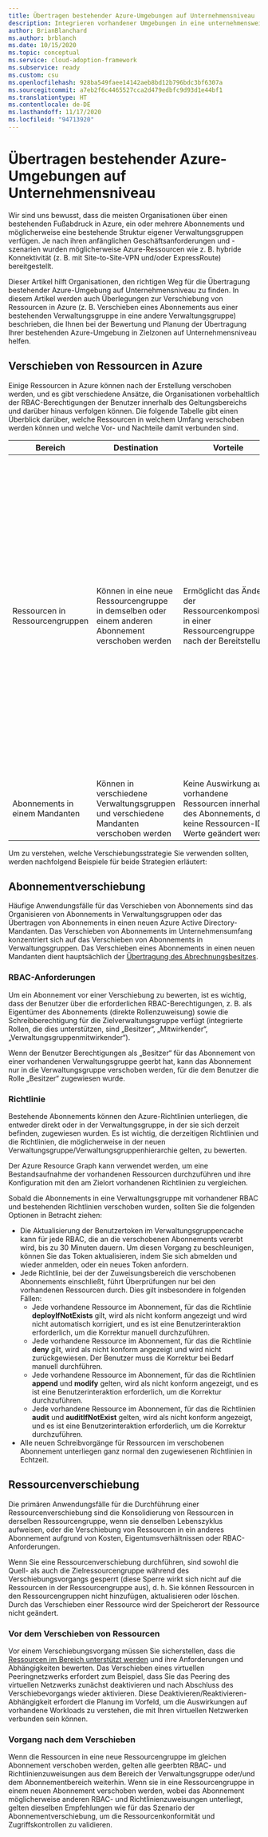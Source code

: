 ```yaml
---
title: Übertragen bestehender Azure-Umgebungen auf Unternehmensniveau
description: Integrieren vorhandener Umgebungen in eine unternehmensweite Architektur
author: BrianBlanchard
ms.author: brblanch
ms.date: 10/15/2020
ms.topic: conceptual
ms.service: cloud-adoption-framework
ms.subservice: ready
ms.custom: csu
ms.openlocfilehash: 928ba549faee14142aeb8bd12b796bdc3bf6307a
ms.sourcegitcommit: a7eb2f6c4465527cca2d479edbfc9d93d1e44bf1
ms.translationtype: HT
ms.contentlocale: de-DE
ms.lasthandoff: 11/17/2020
ms.locfileid: "94713920"
---
```

# <a name="transition-existing-azure-environments-to-enterprise-scale"></a>Übertragen bestehender Azure-Umgebungen auf Unternehmensniveau

Wir sind uns bewusst, dass die meisten Organisationen über einen bestehenden Fußabdruck in Azure, ein oder mehrere Abonnements und möglicherweise eine bestehende Struktur eigener Verwaltungsgruppen verfügen. Je nach ihren anfänglichen Geschäftsanforderungen und -szenarien wurden möglicherweise Azure-Ressourcen wie z. B. hybride Konnektivität (z. B. mit Site-to-Site-VPN und/oder ExpressRoute) bereitgestellt.

Dieser Artikel hilft Organisationen, den richtigen Weg für die Übertragung bestehender Azure-Umgebung auf Unternehmensniveau zu finden. In diesem Artikel werden auch Überlegungen zur Verschiebung von Ressourcen in Azure (z. B. Verschieben eines Abonnements aus einer bestehenden Verwaltungsgruppe in eine andere Verwaltungsgruppe) beschrieben, die Ihnen bei der Bewertung und Planung der Übertragung Ihrer bestehenden Azure-Umgebung in Zielzonen auf Unternehmensniveau helfen.

## <a name="moving-resources-in-azure"></a>Verschieben von Ressourcen in Azure

Einige Ressourcen in Azure können nach der Erstellung verschoben werden, und es gibt verschiedene Ansätze, die Organisationen vorbehaltlich der RBAC-Berechtigungen der Benutzer innerhalb des Geltungsbereichs und darüber hinaus verfolgen können. Die folgende Tabelle gibt einen Überblick darüber, welche Ressourcen in welchem Umfang verschoben werden können und welche Vor- und Nachteile damit verbunden sind.

| Bereich | Destination | Vorteile | Nachteile |
|--|--|--|--|
| Ressourcen in Ressourcengruppen | Können in eine neue Ressourcengruppe in demselben oder einem anderen Abonnement verschoben werden  | Ermöglicht das Ändern der Ressourcenkomposition in einer Ressourcengruppe nach der Bereitstellung | – Wird nicht von allen Ressourcentypen unterstützt <br> – Für einige Ressourcentypen gelten bestimmte Einschränkungen oder Anforderungen <br> – Die Ressourcen-IDs werden aktualisiert und wirken sich auf die vorhandene Überwachung, auf Warnungen und Vorgänge auf der Steuerungsebene aus <br> – Ressourcengruppen sind während der Dauer der Verschiebung gesperrt <br> – Erfordert die Bewertung der Richtlinien und RBAC-Vorgänge vor und nach dem Verschieben |
| Abonnements in einem Mandanten  | Können in verschiedene Verwaltungsgruppen und verschiedene Mandanten verschoben werden | Keine Auswirkung auf vorhandene Ressourcen innerhalb des Abonnements, da keine Ressourcen-ID-Werte geändert werden | Bewertung der Richtlinien und RBAC-Vorgänge vor und nach dem Verschieben erforderlich |

Um zu verstehen, welche Verschiebungsstrategie Sie verwenden sollten, werden nachfolgend Beispiele für beide Strategien erläutert:

## <a name="subscription-move"></a>Abonnementverschiebung

Häufige Anwendungsfälle für das Verschieben von Abonnements sind das Organisieren von Abonnements in Verwaltungsgruppen oder das Übertragen von Abonnements in einen neuen Azure Active Directory-Mandanten. Das Verschieben von Abonnements im Unternehmensumfang konzentriert sich auf das Verschieben von Abonnements in Verwaltungsgruppen. Das Verschieben eines Abonnements in einen neuen Mandanten dient hauptsächlich der [Übertragung des Abrechnungsbesitzes](/azure/cost-management-billing/manage/billing-subscription-transfer).

### <a name="rbac-requirements"></a>RBAC-Anforderungen

Um ein Abonnement vor einer Verschiebung zu bewerten, ist es wichtig, dass der Benutzer über die erforderlichen RBAC-Berechtigungen, z. B. als Eigentümer des Abonnements (direkte Rollenzuweisung) sowie die Schreibberechtigung für die Zielverwaltungsgruppe verfügt (integrierte Rollen, die dies unterstützen, sind „Besitzer“, „Mitwirkender“, „Verwaltungsgruppenmitwirkender“).

Wenn der Benutzer Berechtigungen als „Besitzer“ für das Abonnement von einer vorhandenen Verwaltungsgruppe geerbt hat, kann das Abonnement nur in die Verwaltungsgruppe verschoben werden, für die dem Benutzer die Rolle „Besitzer“ zugewiesen wurde.

### <a name="policy"></a>Richtlinie

Bestehende Abonnements können den Azure-Richtlinien unterliegen, die entweder direkt oder in der Verwaltungsgruppe, in der sie sich derzeit befinden, zugewiesen wurden. Es ist wichtig, die derzeitigen Richtlinien und die Richtlinien, die möglicherweise in der neuen Verwaltungsgruppe/Verwaltungsgruppenhierarchie gelten, zu bewerten.

Der Azure Resource Graph kann verwendet werden, um eine Bestandsaufnahme der vorhandenen Ressourcen durchzuführen und ihre Konfiguration mit den am Zielort vorhandenen Richtlinien zu vergleichen.

Sobald die Abonnements in eine Verwaltungsgruppe mit vorhandener RBAC und bestehenden Richtlinien verschoben wurden, sollten Sie die folgenden Optionen in Betracht ziehen:

- Die Aktualisierung der Benutzertoken im Verwaltungsgruppencache kann für jede RBAC, die an die verschobenen Abonnements vererbt wird, bis zu 30 Minuten dauern. Um diesen Vorgang zu beschleunigen, können Sie das Token aktualisieren, indem Sie sich abmelden und wieder anmelden, oder ein neues Token anfordern.
- Jede Richtlinie, bei der der Zuweisungsbereich die verschobenen Abonnements einschließt, führt Überprüfungen nur bei den vorhandenen Ressourcen durch. Dies gilt insbesondere in folgenden Fällen:
  - Jede vorhandene Ressource im Abonnement, für das die Richtlinie **deployIfNotExists** gilt, wird als nicht konform angezeigt und wird nicht automatisch korrigiert, und es ist eine Benutzerinteraktion erforderlich, um die Korrektur manuell durchzuführen.
  - Jede vorhandene Ressource im Abonnement, für das die Richtlinie **deny** gilt, wird als nicht konform angezeigt und wird nicht zurückgewiesen. Der Benutzer muss die Korrektur bei Bedarf manuell durchführen.
  - Jede vorhandene Ressource im Abonnement, für das die Richtlinien **append** und **modify** gelten, wird als nicht konform angezeigt, und es ist eine Benutzerinteraktion erforderlich, um die Korrektur durchzuführen.
  - Jede vorhandene Ressource im Abonnement, für das die Richtlinien **audit** und **auditIfNotExist** gelten, wird als nicht konform angezeigt, und es ist eine Benutzerinteraktion erforderlich, um die Korrektur durchzuführen.
- Alle neuen Schreibvorgänge für Ressourcen im verschobenen Abonnement unterliegen ganz normal den zugewiesenen Richtlinien in Echtzeit.

## <a name="resource-move"></a>Ressourcenverschiebung

Die primären Anwendungsfälle für die Durchführung einer Ressourcenverschiebung sind die Konsolidierung von Ressourcen in derselben Ressourcengruppe, wenn sie denselben Lebenszyklus aufweisen, oder die Verschiebung von Ressourcen in ein anderes Abonnement aufgrund von Kosten, Eigentumsverhältnissen oder RBAC-Anforderungen.

Wenn Sie eine Ressourcenverschiebung durchführen, sind sowohl die Quell- als auch die Zielressourcengruppe während des Verschiebungsvorgangs gesperrt (diese Sperre wirkt sich nicht auf die Ressourcen in der Ressourcengruppe aus), d. h. Sie können Ressourcen in den Ressourcengruppen nicht hinzufügen, aktualisieren oder löschen. Durch das Verschieben einer Ressource wird der Speicherort der Ressource nicht geändert.

### <a name="before-you-move-resources"></a>Vor dem Verschieben von Ressourcen

Vor einem Verschiebungsvorgang müssen Sie sicherstellen, dass die [Ressourcen im Bereich unterstützt werden](/azure/azure-resource-manager/management/move-support-resources) und ihre Anforderungen und Abhängigkeiten bewerten. Das Verschieben eines virtuellen Peeringnetzwerks erfordert zum Beispiel, dass Sie das Peering des virtuellen Netzwerks zunächst deaktivieren und nach Abschluss des Verschiebevorgangs wieder aktivieren. Diese Deaktivieren/Reaktivieren-Abhängigkeit erfordert die Planung im Vorfeld, um die Auswirkungen auf vorhandene Workloads zu verstehen, die mit Ihren virtuellen Netzwerken verbunden sein können.

### <a name="post-move-operation"></a>Vorgang nach dem Verschieben

Wenn die Ressourcen in eine neue Ressourcengruppe im gleichen Abonnement verschoben werden, gelten alle geerbten RBAC- und Richtlinienzuweisungen aus dem Bereich der Verwaltungsgruppe oder/und dem Abonnementbereich weiterhin. Wenn sie in eine Ressourcengruppe in einem neuen Abonnement verschoben werden, wobei das Abonnement möglicherweise anderen RBAC- und Richtlinienzuweisungen unterliegt, gelten dieselben Empfehlungen wie für das Szenario der Abonnementverschiebung, um die Ressourcenkonformität und Zugriffskontrollen zu validieren.
